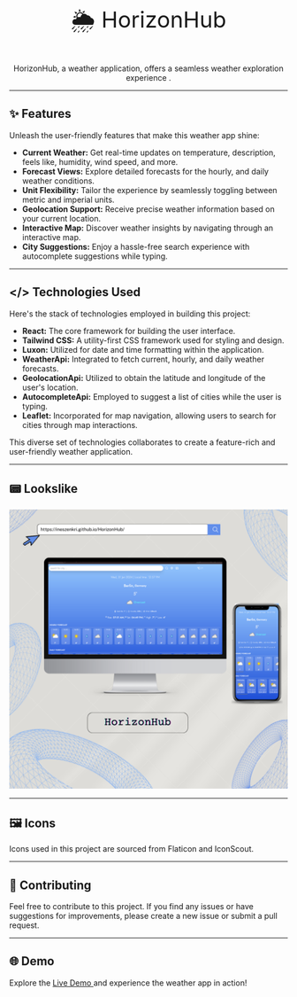 <p align="center" style="font-size: 40px;">🌦️ HorizonHub</p>
<p align="center" >HorizonHub, a weather application, offers a seamless weather exploration experience .</p>

- - -

## ✨ Features

Unleash the user-friendly features that make this weather app shine:

- **Current Weather:** Get real-time updates on temperature, description, feels like, humidity, wind speed, and more.
- **Forecast Views:** Explore detailed forecasts for the hourly, and daily weather conditions.
- **Unit Flexibility:** Tailor the experience by seamlessly toggling between metric and imperial units.
- **Geolocation Support:** Receive precise weather information based on your current location.
- **Interactive Map:** Discover weather insights by navigating through an interactive map.
- **City Suggestions:** Enjoy a hassle-free search experience with autocomplete suggestions while typing.


- - -
## </> Technologies Used

Here's the stack of technologies employed in building this project:

- **React:** The core framework for building the user interface.
- **Tailwind CSS:** A utility-first CSS framework used for styling and design.
- **Luxon:** Utilized for date and time formatting within the application.
- **WeatherApi:** Integrated to fetch current, hourly, and daily weather forecasts.
- **GeolocationApi:** Utilized to obtain the latitude and longitude of the user's location.
- **AutocompleteApi:** Employed to suggest a list of cities while the user is typing.
- **Leaflet:** Incorporated for map navigation, allowing users to search for cities through map interactions.

This diverse set of technologies collaborates to create a feature-rich and user-friendly weather application.
- - -
## 📟 Lookslike 
![Weather App](looklike.png)

- - - 
## 🖼️ Icons

Icons used in this project are sourced from Flaticon and IconScout.
 
- - -
## 🤝 Contributing

Feel free to contribute to this project. If you find any issues or have suggestions for improvements, please create a new issue or submit a pull request.
- - -
## 🌐 Demo
Explore the [Live Demo ](https://ineszenkri.github.io/HorizonHub/)and experience the weather app in action!
